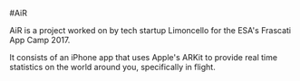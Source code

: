 #AiR

AiR is a project worked on by tech startup Limoncello for the ESA's Frascati App Camp 2017.

It consists of an iPhone app that uses Apple's ARKit to provide real time statistics on the world around you, specifically in flight.
